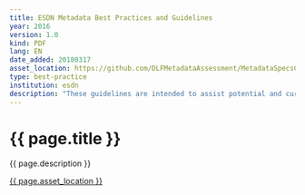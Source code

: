 ```yaml
---
title: ESDN Metadata Best Practices and Guidelines
year: 2016
version: 1.0
kind: PDF
lang: EN
date_added: 20180317
asset_location: https://github.com/DLFMetadataAssessment/MetadataSpecsClearinghouse/blob/master/assets/data/ESDN_Metadata_Best_Practices_and_Guidelines.pdf
type: best-practice
institution: esdn
description: "These guidelines are intended to assist potential and current partners with preparing and updating metadata for DPLA through the Empire State Digital Network. The guidelines are not intended to replace local metadata guidelines, but to provide guidance and clarification for new and existing ESDN partners who are considering or in the process of providing metadata to DPLA as part of their digital collections workflow."
---
```


<h1>{{ page.title }}</h1>

{{ page.description }}

<a href="{{ page.asset_location }}">{{ page.asset_location }}</a>